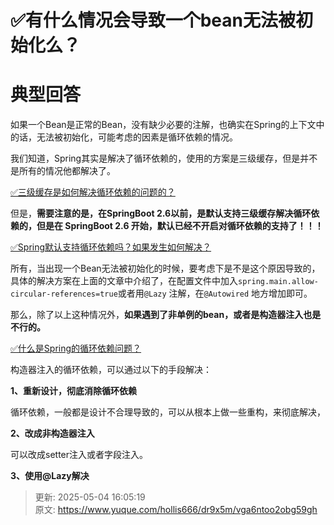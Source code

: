 # ✅有什么情况会导致一个bean无法被初始化么？

# 典型回答


如果一个Bean是正常的Bean，没有缺少必要的注解，也确实在Spring的上下文中的话，无法被初始化，可能考虑的因素是循环依赖的情况。



我们知道，Spring其实是解决了循环依赖的，使用的方案是三级缓存，但是并不是所有的情况他都解决了。



[✅三级缓存是如何解决循环依赖的问题的？](https://www.yuque.com/hollis666/dr9x5m/ffk7dlcrwk35glpl)



但是，**需要注意的是，在SpringBoot 2.6以前，是默认支持三级缓存解决循环依赖的，但是在 SpringBoot 2.6 开始，默认已经不开启对循环依赖的支持了！！！**



[✅Spring默认支持循环依赖吗？如果发生如何解决？](https://www.yuque.com/hollis666/dr9x5m/dzzz1gn5k0rdadvu)



所有，当出现一个Bean无法被初始化的时候，要考虑下是不是这个原因导致的，具体的解决方案在上面的文章中介绍了，在配置文件中加入`spring.main.allow-circular-references=true`或者用`@Lazy` 注解，在`@Autowired` 地方增加即可。



那么，除了以上这种情况外，**如果遇到了非单例的bean，或者是构造器注入也是不行的。**



[✅什么是Spring的循环依赖问题？](https://www.yuque.com/hollis666/dr9x5m/xgbtp0#m0U0D)



构造器注入的循环依赖，可以通过以下的手段解决：



**1、重新设计，彻底消除循环依赖**



循环依赖，一般都是设计不合理导致的，可以从根本上做一些重构，来彻底解决，



**2、改成非构造器注入**



可以改成setter注入或者字段注入。



**3、使用@Lazy解决**



> 更新: 2025-05-04 16:05:19  
> 原文: <https://www.yuque.com/hollis666/dr9x5m/vga6ntoo2obg59gh>